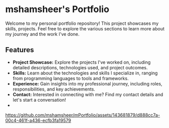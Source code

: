 # mshamsheer's Portfolio

Welcome to my personal portfolio repository! This project showcases my skills, projects. Feel free to explore the various sections to learn more about my journey and the work I've done.

## Features

- **Project Showcase:** Explore the projects I've worked on, including detailed descriptions, technologies used, and project outcomes.
- **Skills:** Learn about the technologies and skills I specialize in, ranging from programming languages to tools and frameworks.
- **Experience:** Gain insights into my professional journey, including roles, responsibilities, and key achievements.
- **Contact:** Interested in connecting with me? Find my contact details and let's start a conversation!
- <br>

https://github.com/mshamsheer/mPortfolio/assets/143681879/d888cc7a-00c4-461f-a436-ecfb3fa19579



